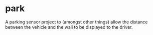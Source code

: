 # park
A parking sensor project to (amongst other things) allow the distance between the vehicle and the wall to be displayed to the driver.
